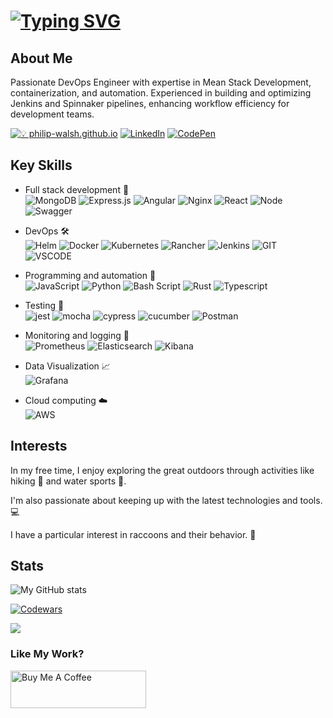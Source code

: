 # [![Typing SVG](https://readme-typing-svg.herokuapp.com?font=VT323&size=45&pause=1000&color=087E17&vCenter=true&random=false&width=435&lines=DevOps+Engineer;+Mean+Stack+Developer;Automation+Enthusiast)](https://git.io/typing-svg)

## About Me

Passionate DevOps Engineer with expertise in Mean Stack Development, containerization, and automation. Experienced in building and optimizing Jenkins and Spinnaker pipelines, enhancing workflow efficiency for development teams.

[![💡 philip-walsh.github.io](https://img.shields.io/badge/philipwalsh.github.io-19A7CE?style=for-the-badge&logo=About.me&logoColor=white)](https://philip-walsh.github.io/)
[![LinkedIn](https://img.shields.io/badge/linkedin-%230077B5.svg?style=for-the-badge&logo=linkedin&logoColor=white)](https://www.linkedin.com/in/philip-walsh-01/)
[![CodePen](https://img.shields.io/badge/Codepen-000000?style=for-the-badge&logo=codepen&logoColor=white)](https://codepen.io/Philip-Walsh)

## Key Skills

- Full stack development 🚀        
  ![MongoDB](https://img.shields.io/badge/MongoDB-%234ea94b.svg?style=for-the-badge&logo=mongodb&logoColor=white)
  ![Express.js](https://img.shields.io/badge/express.js-%23404d59.svg?style=for-the-badge&logo=express&logoColor=%2361DAFB)
  ![Angular](https://img.shields.io/badge/angular-%23DD0031.svg?style=for-the-badge&logo=angular&logoColor=white)
  ![Nginx](https://img.shields.io/badge/nginx-%23009639.svg?style=for-the-badge&logo=nginx&logoColor=white)
  ![React](https://img.shields.io/badge/React-20232A?style=for-the-badge&logo=react&logoColor=61DAF)
  ![Node](https://img.shields.io/badge/Node%20js-339933?style=for-the-badge&logo=nodedotjs&logoColor=white)
  ![Swagger](https://img.shields.io/badge/Swagger-85EA2D?style=for-the-badge&logo=Swagger&logoColor=white)
  <!---
  ![Webpack](https://img.shields.io/badge/Webpack-8DD6F9?style=for-the-badge&logo=Webpack&logoColor=white)
  -->
- DevOps 🛠️             
  ![Helm](https://img.shields.io/badge/Helm-0F1689?style=for-the-badge&logo=Helm&labelColor=0F1689)
  ![Docker](https://img.shields.io/badge/docker-%230db7ed.svg?style=for-the-badge&logo=docker&logoColor=white)
  ![Kubernetes](https://img.shields.io/badge/kubernetes-%23326ce5.svg?style=for-the-badge&logo=kubernetes&logoColor=white)
  ![Rancher](https://img.shields.io/badge/Rancher-0075A8?style=for-the-badge&logo=rancher&logoColor=white)
  ![Jenkins](https://img.shields.io/badge/jenkins-%232C5263.svg?style=for-the-badge&logo=jenkins&logoColor=white)
  ![GIT](https://img.shields.io/badge/GIT-E44C30?style=for-the-badge&logo=git&logoColor=white "My main version control system")
  ![VSCODE](https://img.shields.io/badge/VSCode-0078D4?style=for-the-badge&logo=visual%20studio%20code&logoColor=white)

- Programming and automation 🤖        
  ![JavaScript](https://img.shields.io/badge/JavaScript-F7DF1E?style=for-the-badge&logo=javascript&logoColor=black)
  ![Python](https://img.shields.io/badge/Python-14354C?style=for-the-badge&logo=python&logoColor=white)
  ![Bash Script](https://img.shields.io/badge/Shell_Script-121011?style=for-the-badge&logo=gnu-bash&logoColor=white)
  ![Rust](https://img.shields.io/badge/Rust-000000?style=for-the-badge&logo=rust&logoColor=white)
  ![Typescript](https://img.shields.io/badge/TypeScript-007ACC?style=for-the-badge&logo=typescript&logoColor=white)
  
- Testing 🧪        
  ![jest](https://img.shields.io/badge/Jest-323330?style=for-the-badge&logo=Jest&logoColor=white)
  ![mocha](https://img.shields.io/badge/mocha.js-323330?style=for-the-badge&logo=mocha&logoColor=Brown)
  ![cypress](https://img.shields.io/badge/-cypress-%23E5E5E5?style=for-the-badge&logo=cypress&logoColor=058a5e)
  ![cucumber](https://img.shields.io/badge/Cucumber-43B02A?style=for-the-badge&logo=cucumber&logoColor=white)
  ![Postman](https://img.shields.io/badge/Postman-FF6C37?style=for-the-badge&logo=Postman&logoColor=white)

- Monitoring and logging 🔎        
  ![Prometheus](https://img.shields.io/badge/Prometheus-E6522C?style=for-the-badge&logo=Prometheus&logoColor=white)
  ![Elasticsearch](https://img.shields.io/badge/Elastic_Search-005571?style=for-the-badge&logo=elasticsearch&logoColor=white)
  ![Kibana](https://img.shields.io/badge/Kibana-005571?style=for-the-badge&logo=Kibana&logoColor=white)
- Data Visualization  📈        
  ![Grafana](https://img.shields.io/badge/grafana-%23F46800.svg?style=for-the-badge&logo=grafana&logoColor=white)
- Cloud computing ☁️        
  ![AWS](https://img.shields.io/badge/AWS-%23FF9900.svg?style=for-the-badge&logo=amazon-aws&logoColor=white)

## Interests

In my free time, I enjoy exploring the great outdoors through activities like hiking 🥾 and water sports 🤿.

I'm also passionate about keeping up with the latest technologies and tools.💻

I have a particular interest in raccoons and their behavior. 🦝

## Stats

![My GitHub stats](https://github-readme-stats.vercel.app/api?username=Philip-Walsh&count_private=true&theme=tokyonight&show_icons=true&include_all_commits=true)

[![Codewars](https://www.codewars.com/users/Philip-W/badges/large)](https://www.codewars.com/users/Philip-W/)


<img src="https://stats4github.vercel.app/api/top-langs/?username=Philip-Walsh&langs_count=11&hide=html&layout=compact"><br/>

### Like My Work?

<a href="https://www.buymeacoffee.com/philipwalsf" target="_blank"><img src="https://cdn.buymeacoffee.com/buttons/v2/default-yellow.png" alt="Buy Me A Coffee" height="60px" width="217px" ></a>
